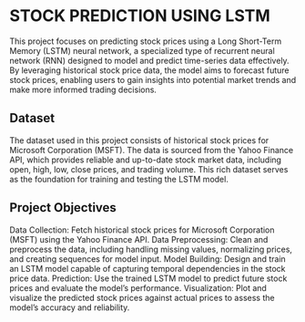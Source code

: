 # STOCK PREDICTION USING LSTM

This project focuses on predicting stock prices using a Long Short-Term Memory (LSTM) neural network, a specialized type of recurrent neural network (RNN) designed to model and predict time-series data effectively. By leveraging historical stock price data, the model aims to forecast future stock prices, enabling users to gain insights into potential market trends and make more informed trading decisions.

## Dataset
The dataset used in this project consists of historical stock prices for Microsoft Corporation (MSFT). The data is sourced from the Yahoo Finance API, which provides reliable and up-to-date stock market data, including open, high, low, close prices, and trading volume. This rich dataset serves as the foundation for training and testing the LSTM model.

## Project Objectives
Data Collection: Fetch historical stock prices for Microsoft Corporation (MSFT) using the Yahoo Finance API.
Data Preprocessing: Clean and preprocess the data, including handling missing values, normalizing prices, and creating sequences for model input.
Model Building: Design and train an LSTM model capable of capturing temporal dependencies in the stock price data.
Prediction: Use the trained LSTM model to predict future stock prices and evaluate the model’s performance.
Visualization: Plot and visualize the predicted stock prices against actual prices to assess the model’s accuracy and reliability.
